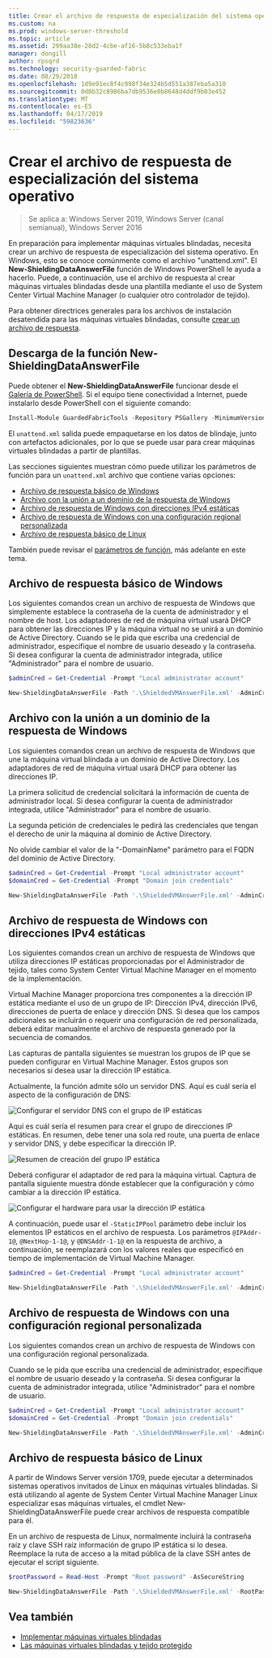 ```yaml
---
title: Crear el archivo de respuesta de especialización del sistema operativo
ms.custom: na
ms.prod: windows-server-threshold
ms.topic: article
ms.assetid: 299aa38e-28d2-4cbe-af16-5b8c533eba1f
manager: dongill
author: rpsqrd
ms.technology: security-guarded-fabric
ms.date: 08/29/2018
ms.openlocfilehash: 1d9e91ec8f4c998f34e324b5d551a387eba5a310
ms.sourcegitcommit: 0d0b32c8986ba7db9536e0b8648d4ddf9b03e452
ms.translationtype: MT
ms.contentlocale: es-ES
ms.lasthandoff: 04/17/2019
ms.locfileid: "59823636"
---
```

# <a name="create-os-specialization-answer-file"></a>Crear el archivo de respuesta de especialización del sistema operativo

>Se aplica a: Windows Server 2019, Windows Server (canal semianual), Windows Server 2016

En preparación para implementar máquinas virtuales blindadas, necesita crear un archivo de respuesta de especialización del sistema operativo. En Windows, esto se conoce comúnmente como el archivo "unattend.xml". El **New-ShieldingDataAnswerFile** función de Windows PowerShell le ayuda a hacerlo. Puede, a continuación, use el archivo de respuesta al crear máquinas virtuales blindadas desde una plantilla mediante el uso de System Center Virtual Machine Manager (o cualquier otro controlador de tejido).

Para obtener directrices generales para los archivos de instalación desatendida para las máquinas virtuales blindadas, consulte [crear un archivo de respuesta](guarded-fabric-tenant-creates-shielding-data.md#create-an-answer-file).
 
## <a name="downloading-the-new-shieldingdataanswerfile-function"></a>Descarga de la función New-ShieldingDataAnswerFile

Puede obtener el **New-ShieldingDataAnswerFile** funcionar desde el [Galería de PowerShell](https://aka.ms/gftools). Si el equipo tiene conectividad a Internet, puede instalarlo desde PowerShell con el siguiente comando:

```powershell
Install-Module GuardedFabricTools -Repository PSGallery -MinimumVersion 1.0.0
```

El `unattend.xml` salida puede empaquetarse en los datos de blindaje, junto con artefactos adicionales, por lo que se puede usar para crear máquinas virtuales blindadas a partir de plantillas.

Las secciones siguientes muestran cómo puede utilizar los parámetros de función para un `unattend.xml` archivo que contiene varias opciones:

- [Archivo de respuesta básico de Windows](#basic-windows-answer-file)
- [Archivo con la unión a un dominio de la respuesta de Windows](#windows-answer-file-with-domain-join)
- [Archivo de respuesta de Windows con direcciones IPv4 estáticas](#windows-answer-file-with-static-ipv4-addresses)
- [Archivo de respuesta de Windows con una configuración regional personalizada](#windows-answer-file-with-custom-locale)
- [Archivo de respuesta básico de Linux](#basic-linux-answer-file)

También puede revisar el [parámetros de función](#function-parameters), más adelante en este tema.

## <a name="basic-windows-answer-file"></a>Archivo de respuesta básico de Windows

Los siguientes comandos crean un archivo de respuesta de Windows que simplemente establece la contraseña de la cuenta de administrador y el nombre de host.
Los adaptadores de red de máquina virtual usará DHCP para obtener las direcciones IP y la máquina virtual no se unirá a un dominio de Active Directory.
Cuando se le pida que escriba una credencial de administrador, especifique el nombre de usuario deseado y la contraseña.
Si desea configurar la cuenta de administrador integrada, utilice "Administrador" para el nombre de usuario.

```powershell
$adminCred = Get-Credential -Prompt "Local administrator account"

New-ShieldingDataAnswerFile -Path '.\ShieldedVMAnswerFile.xml' -AdminCredentials $adminCred
```

## <a name="windows-answer-file-with-domain-join"></a>Archivo con la unión a un dominio de la respuesta de Windows

Los siguientes comandos crean un archivo de respuesta de Windows que une la máquina virtual blindada a un dominio de Active Directory.
Los adaptadores de red de máquina virtual usará DHCP para obtener las direcciones IP.

La primera solicitud de credencial solicitará la información de cuenta de administrador local.
Si desea configurar la cuenta de administrador integrada, utilice "Administrador" para el nombre de usuario.

La segunda petición de credenciales le pedirá las credenciales que tengan el derecho de unir la máquina al dominio de Active Directory.

No olvide cambiar el valor de la "-DomainName" parámetro para el FQDN del dominio de Active Directory.

```powershell
$adminCred = Get-Credential -Prompt "Local administrator account"
$domainCred = Get-Credential -Prompt "Domain join credentials"

New-ShieldingDataAnswerFile -Path '.\ShieldedVMAnswerFile.xml' -AdminCredentials $adminCred -DomainName 'my.contoso.com' -DomainJoinCredentials $domainCred
```
## <a name="windows-answer-file-with-static-ipv4-addresses"></a>Archivo de respuesta de Windows con direcciones IPv4 estáticas

Los siguientes comandos crean un archivo de respuesta de Windows que utiliza direcciones IP estáticas proporcionadas por el Administrador de tejido, tales como System Center Virtual Machine Manager en el momento de la implementación.

Virtual Machine Manager proporciona tres componentes a la dirección IP estática mediante el uso de un grupo de IP: Dirección IPv4, dirección IPv6, direcciones de puerta de enlace y dirección DNS. Si desea que los campos adicionales se incluirán o requerir una configuración de red personalizada, deberá editar manualmente el archivo de respuesta generado por la secuencia de comandos.

Las capturas de pantalla siguientes se muestran los grupos de IP que se pueden configurar en Virtual Machine Manager. Estos grupos son necesarios si desea usar la dirección IP estática.

Actualmente, la función admite sólo un servidor DNS. Aquí es cuál sería el aspecto de la configuración de DNS:

![Configurar el servidor DNS con el grupo de IP estáticas](../media/Guarded-Fabric-Shielded-VM/guarded-host-unattend-static-ip-address-pool-dns-settings.png)

Aquí es cuál sería el resumen para crear el grupo de direcciones IP estáticas. En resumen, debe tener una sola red route, una puerta de enlace y servidor DNS, y debe especificar la dirección IP.

![Resumen de creación del grupo IP estática](../media/Guarded-Fabric-Shielded-VM/guarded-host-unattend-static-ip-address-pool-summary.png)

Deberá configurar el adaptador de red para la máquina virtual. Captura de pantalla siguiente muestra dónde establecer que la configuración y cómo cambiar a la dirección IP estática.

![Configurar el hardware para usar la dirección IP estática](../media/Guarded-Fabric-Shielded-VM/guarded-host-unattend-static-ip-address-pool-network-adapter-settings.png)

A continuación, puede usar el `-StaticIPPool` parámetro debe incluir los elementos IP estáticos en el archivo de respuesta. Los parámetros `@IPAddr-1@`, `@NextHop-1-1@`, y `@DNSAddr-1-1@` en la respuesta de archivo, a continuación, se reemplazará con los valores reales que especificó en tiempo de implementación de Virtual Machine Manager.

```powershell
$adminCred = Get-Credential -Prompt "Local administrator account"

New-ShieldingDataAnswerFile -Path '.\ShieldedVMAnswerFile.xml' -AdminCredentials $adminCred -StaticIPPool IPv4Address
```

## <a name="windows-answer-file-with-a-custom-locale"></a>Archivo de respuesta de Windows con una configuración regional personalizada

Los siguientes comandos crean un archivo de respuesta de Windows con una configuración regional personalizada.

Cuando se le pida que escriba una credencial de administrador, especifique el nombre de usuario deseado y la contraseña.
Si desea configurar la cuenta de administrador integrada, utilice "Administrador" para el nombre de usuario.

```powershell
$adminCred = Get-Credential -Prompt "Local administrator account"
$domainCred = Get-Credential -Prompt "Domain join credentials"

New-ShieldingDataAnswerFile -Path '.\ShieldedVMAnswerFile.xml' -AdminCredentials $adminCred -Locale es-ES
```

## <a name="basic-linux-answer-file"></a>Archivo de respuesta básico de Linux

A partir de Windows Server versión 1709, puede ejecutar a determinados sistemas operativos invitados de Linux en máquinas virtuales blindadas.
Si está utilizando al agente de System Center Virtual Machine Manager Linux especializar esas máquinas virtuales, el cmdlet New-ShieldingDataAnswerFile puede crear archivos de respuesta compatible para él.

En un archivo de respuesta de Linux, normalmente incluirá la contraseña raíz y clave SSH raíz información de grupo IP estática si lo desea.
Reemplace la ruta de acceso a la mitad pública de la clave SSH antes de ejecutar el script siguiente.

```powershell
$rootPassword = Read-Host -Prompt "Root password" -AsSecureString

New-ShieldingDataAnswerFile -Path '.\ShieldedVMAnswerFile.xml' -RootPassword $rootPassword -RootSshKey '~\.ssh\id_rsa.pub'
```

## <a name="see-also"></a>Vea también

- [Implementar máquinas virtuales blindadas](guarded-fabric-configuration-scenarios-for-shielded-vms-overview.md)
- [Las máquinas virtuales blindadas y tejido protegido](guarded-fabric-and-shielded-vms-top-node.md)
